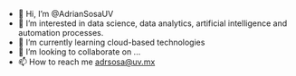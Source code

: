 - 👋 Hi, I’m @AdrianSosaUV
- 👀 I’m interested in data science, data analytics, artificial intelligence and automation processes.
- 🌱 I’m currently learning cloud-based technologies
- 💞️ I’m looking to collaborate on ...
- 📫 How to reach me adrsosa@uv.mx

<!---
AdrianSosaUV/AdrianSosaUV is a ✨ special ✨ repository because its `README.md` (this file) appears on your GitHub profile.
You can click the Preview link to take a look at your changes.
--->
